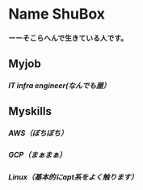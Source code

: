 # Name ShuBox

 #### ーーそこらへんで生きている人です。
 
## Myjob

##### IT infra engineer(なんでも屋）

## Myskills
##### AWS（ぼちぼち）
##### GCP（まぁまぁ）
##### Linux（基本的にapt系をよく触ります）

